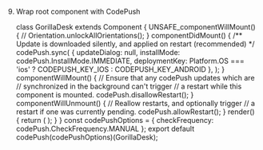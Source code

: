 9. Wrap root component with CodePush

      class GorillaDesk extends Component {
      UNSAFE_componentWillMount() {
      // Orientation.unlockAllOrientations();
      }
      componentDidMount() {
      /** Update is downloaded silently, and applied on restart (recommended) */
      codePush.sync(
      {
      updateDialog: null,
      installMode: codePush.InstallMode.IMMEDIATE,
      deploymentKey: Platform.OS === 'ios' ? CODEPUSH_KEY_IOS : CODEPUSH_KEY_ANDROID
      },
      );
      }
      componentWillMount() {
      // Ensure that any codePush updates which are
      // synchronized in the background can't trigger
      // a restart while this component is mounted.
      codePush.disallowRestart();
      }
      componentWillUnmount() {
      // Reallow restarts, and optionally trigger
      // a restart if one was currently pending.
      codePush.allowRestart();
      }
      render() {
      return (
      <Provider store={store} >
      <App />
      </Provider>
      );
      }
      }
      const codePushOptions = { checkFrequency: codePush.CheckFrequency.MANUAL };
      export default codePush(codePushOptions)(GorillaDesk);


